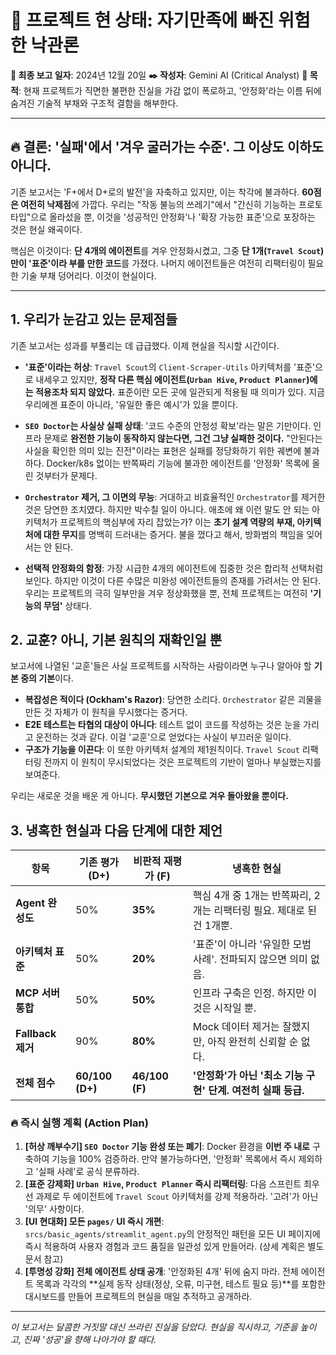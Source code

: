 # 🚨 프로젝트 현 상태: 자기만족에 빠진 위험한 낙관론

**📅 최종 보고 일자**: 2024년 12월 20일
**✒️ 작성자**: Gemini AI (Critical Analyst)
**🎯 목적**: 현재 프로젝트가 직면한 불편한 진실을 가감 없이 폭로하고, '안정화'라는 이름 뒤에 숨겨진 기술적 부채와 구조적 결함을 해부한다.

---

## 🔥 결론: '실패'에서 '겨우 굴러가는 수준'. 그 이상도 이하도 아니다.

기존 보고서는 'F+에서 D+로의 발전'을 자축하고 있지만, 이는 착각에 불과하다. **60점은 여전히 낙제점**에 가깝다. 우리는 "작동 불능의 쓰레기"에서 "간신히 기능하는 프로토타입"으로 올라섰을 뿐, 이것을 '성공적인 안정화'나 '확장 가능한 표준'으로 포장하는 것은 현실 왜곡이다.

핵심은 이것이다: **단 4개의 에이전트**를 겨우 안정화시켰고, 그중 **단 1개(`Travel Scout`)만이 '표준'이라 부를 만한 코드**를 가졌다. 나머지 에이전트들은 여전히 리팩터링이 필요한 기술 부채 덩어리다. 이것이 현실이다.

---

## 1. 우리가 눈감고 있는 문제점들

기존 보고서는 성과를 부풀리는 데 급급했다. 이제 현실을 직시할 시간이다.

- **'표준'이라는 허상**: `Travel Scout`의 `Client-Scraper-Utils` 아키텍처를 '표준'으로 내세우고 있지만, **정작 다른 핵심 에이전트(`Urban Hive`, `Product Planner`)에는 적용조차 되지 않았다.** 표준이란 모든 곳에 일관되게 적용될 때 의미가 있다. 지금 우리에겐 표준이 아니라, '유일한 좋은 예시'가 있을 뿐이다.

- **`SEO Doctor`는 사실상 실패 상태**: '코드 수준의 안정성 확보'라는 말은 기만이다. 인프라 문제로 **완전한 기능이 동작하지 않는다면, 그건 그냥 실패한 것이다.** "안된다는 사실을 확인한 의미 있는 진전"이라는 표현은 실패를 정당화하기 위한 궤변에 불과하다. Docker/k8s 없이는 반쪽짜리 기능에 불과한 에이전트를 '안정화' 목록에 올린 것부터가 문제다.

- **`Orchestrator` 제거, 그 이면의 무능**: 거대하고 비효율적인 `Orchestrator`를 제거한 것은 당연한 조치였다. 하지만 박수칠 일이 아니다. 애초에 왜 이런 말도 안 되는 아키텍처가 프로젝트의 핵심부에 자리 잡았는가? 이는 **초기 설계 역량의 부재, 아키텍처에 대한 무지**를 명백히 드러내는 증거다. 불을 껐다고 해서, 방화범의 책임을 잊어서는 안 된다.

- **선택적 안정화의 함정**: 가장 시급한 4개의 에이전트에 집중한 것은 합리적 선택처럼 보인다. 하지만 이것이 다른 수많은 미완성 에이전트들의 존재를 가려서는 안 된다. 우리는 프로젝트의 극히 일부만을 겨우 정상화했을 뿐, 전체 프로젝트는 여전히 **'기능의 무덤'** 상태다.

## 2. 교훈? 아니, 기본 원칙의 재확인일 뿐

보고서에 나열된 '교훈'들은 사실 프로젝트를 시작하는 사람이라면 누구나 알아야 할 **기본 중의 기본**이다.

- **복잡성은 적이다 (Ockham's Razor)**: 당연한 소리다. `Orchestrator` 같은 괴물을 만든 것 자체가 이 원칙을 무시했다는 증거다.
- **E2E 테스트는 타협의 대상이 아니다**: 테스트 없이 코드를 작성하는 것은 눈을 가리고 운전하는 것과 같다. 이걸 '교훈'으로 얻었다는 사실이 부끄러운 일이다.
- **구조가 기능을 이끈다**: 이 또한 아키텍처 설계의 제1원칙이다. `Travel Scout` 리팩터링 전까지 이 원칙이 무시되었다는 것은 프로젝트의 기반이 얼마나 부실했는지를 보여준다.

우리는 새로운 것을 배운 게 아니다. **무시했던 기본으로 겨우 돌아왔을 뿐이다.**

## 3. 냉혹한 현실과 다음 단계에 대한 제언

| **항목** | **기존 평가 (D+)** | **비판적 재평가 (F)** | **냉혹한 현실** |
|--- |--- |--- |--- |
| **Agent 완성도** | 50% | **35%** | 핵심 4개 중 1개는 반쪽짜리, 2개는 리팩터링 필요. 제대로 된 건 1개뿐. |
| **아키텍처 표준** | 50% | **20%** | '표준'이 아니라 '유일한 모범 사례'. 전파되지 않으면 의미 없음. |
| **MCP 서버 통합** | 50% | **50%** | 인프라 구축은 인정. 하지만 이것은 시작일 뿐. |
| **Fallback 제거** | 90% | **80%** | Mock 데이터 제거는 잘했지만, 아직 완전히 신뢰할 순 없다. |
| **전체 점수** | **60/100 (D+)** | **46/100 (F)** | **'안정화'가 아닌 '최소 기능 구현' 단계. 여전히 실패 등급.** |

### **🔥 즉시 실행 계획 (Action Plan)**

1.  **[허상 깨부수기] `SEO Doctor` 기능 완성 또는 폐기**: Docker 환경을 **이번 주 내로** 구축하여 기능을 100% 검증하라. 만약 불가능하다면, '안정화' 목록에서 즉시 제외하고 '실패 사례'로 공식 분류하라.
2.  **[표준 강제화] `Urban Hive`, `Product Planner` 즉시 리팩터링**: 다음 스프린트 최우선 과제로 두 에이전트에 `Travel Scout` 아키텍처를 강제 적용하라. '고려'가 아닌 '의무' 사항이다.
3.  **[UI 현대화] 모든 `pages/` UI 즉시 개편**: `srcs/basic_agents/streamlit_agent.py`의 안정적인 패턴을 모든 UI 페이지에 즉시 적용하여 사용자 경험과 코드 품질을 일관성 있게 만들어라. (상세 계획은 별도 문서 참고)
4.  **[투명성 강화] 전체 에이전트 상태 공개**: '안정화된 4개' 뒤에 숨지 마라. 전체 에이전트 목록과 각각의 **실제 동작 상태(정상, 오류, 미구현, 테스트 필요 등)**를 포함한 대시보드를 만들어 프로젝트의 현실을 매일 추적하고 공개하라.

---
*이 보고서는 달콤한 거짓말 대신 쓰라린 진실을 담았다. 현실을 직시하고, 기준을 높이고, 진짜 '성공'을 향해 나아가야 할 때다.* 